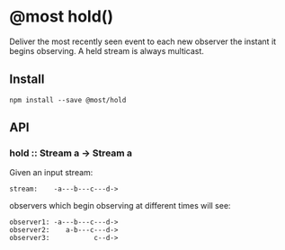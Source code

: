 # @most hold()

Deliver the most recently seen event to each new observer the instant it begins observing.  A held stream is always multicast.

## Install

`npm install --save @most/hold`

## API

### hold :: Stream a &rarr; Stream a

Given an input stream:

```
stream:    -a---b---c---d->
```

observers which begin observing at different times will see:

```
observer1: -a---b---c---d->
observer2:    a-b---c---d->
observer3:           c--d->
```
